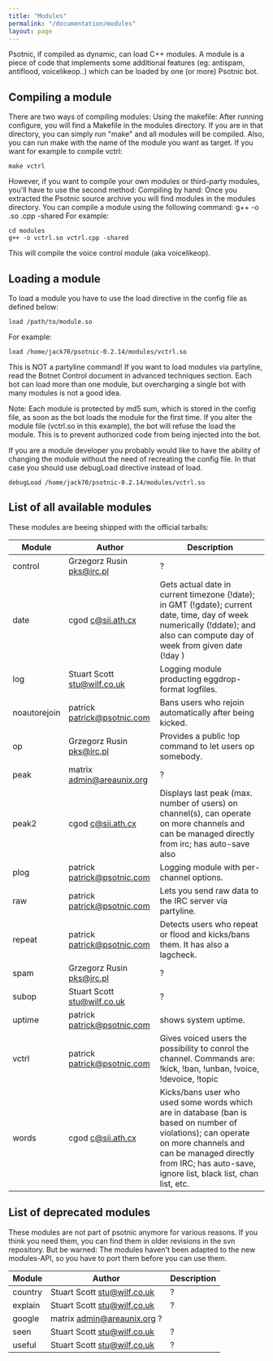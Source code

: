 ```yaml
---
title: "Modules"
permalink: "/documentation/modules"
layout: page
---
```

Psotnic, if compiled as dynamic, can load C++ modules. A module is a piece of code that implements some additional features (eg: antispam, antiflood, voicelikeop..) which can be loaded by one (or more) Psotnic bot.

## Compiling a module
There are two ways of compiling modules: Using the makefile: After running configure, you will find a Makefile in the modules directory. If you are in that directory, you can simply run "make" and all modules will be compiled. Also, you can run make with the name of the module you want as target. If you want for example to compile vctrl:

```make vctrl```

However, if you want to compile your own modules or third-party modules, you'll have to use the second method: Compiling by hand: Once you extracted the Psotnic source archive you will find modules in the modules directory. You can compile a module using the following command: g++ -o <modulename>.so <modulename>.cpp -shared For example:

```
cd modules
g++ -o vctrl.so vctrl.cpp -shared
```

This will compile the voice control module (aka voicelikeop).

## Loading a module
To load a module you have to use the load directive in the config file as defined below:

```
load /path/to/module.so
```

For example:
```
load /home/jack70/psotnic-0.2.14/modules/vctrl.so
```

This is NOT a partyline command! If you want to load modules via partyline, read the Botnet Control document in advanced techniques section. Each bot can load more than one module, but overcharging a single bot with many modules is not a good idea.

Note: Each module is protected by md5 sum, which is stored in the config file, as soon as the bot loads the module for the first time. If you alter the module file (vctrl.so in this example), the bot will refuse the load the module. This is to prevent authorized code from being injected into the bot.

If you are a module developer you probably would like to have the ability of changing the module without the need of recreating the config file. In that case you should use debugLoad directive instead of load.

```
debugLoad /home/jack70/psotnic-0.2.14/modules/vctrl.so
```

## List of all available modules
These modules are beeing shipped with the official tarballs:
<br>

|Module|Author|Description|
|------|------|-----------|
|control|	Grzegorz Rusin <pks@irc.pl>|	?|
|date|	cgod <c@sii.ath.cx>|	Gets actual date in current timezone (!date); in GMT (!gdate); current date, time, day of week numerically (!ddate); and also can compute day of week from given date (!day <yyy-mm-dd>)
|log|	Stuart Scott <stu@wilf.co.uk>|	Logging module producting eggdrop-format logfiles.|
|noautorejoin|	patrick <patrick@psotnic.com>|	Bans users who rejoin automatically after being kicked.|
|op|	Grzegorz Rusin <pks@irc.pl>|	Provides a public !op command to let users op somebody.|
|peak|	matrix <admin@areaunix.org>|	?|
|peak2|	cgod <c@sii.ath.cx>	|Displays last peak (max. number of users) on channel(s), can operate on more channels and can be managed directly from irc; has auto-save also|
|plog|	patrick <patrick@psotnic.com>|	Logging module with per-channel options.
|raw|	patrick <patrick@psotnic.com>|	Lets you send raw data to the IRC server via partyline.|
|repeat|	patrick <patrick@psotnic.com>|	Detects users who repeat or flood and kicks/bans them. It has also a lagcheck.|
|spam|	Grzegorz Rusin <pks@irc.pl>|	?|
|subop|	Stuart Scott <stu@wilf.co.uk>	|?|
|uptime|	patrick <patrick@psotnic.com>|	shows system uptime.|
|vctrl|	patrick <patrick@psotnic.com>|	Gives voiced users the possibility to conrol the channel. Commands are: !kick, !ban, !unban, !voice, !devoice, !topic|
|words|	cgod <c@sii.ath.cx> |	Kicks/bans user who used some words which are in database (ban is based on number of violations); can operate on more channels and can be managed directly from IRC; has auto-save, ignore list, black list, chan list, etc.

## List of deprecated modules
These modules are not part of psotnic anymore for various reasons. If you think you need them, you can find them in older revisions in the svn repository. But be warned: The modules haven't been adapted to the new modules-API, so you have to port them before you can use them.
<br>

|Module|Author|Description|
|------|------|-----------|
|country	|Stuart Scott <stu@wilf.co.uk>|	?|
|explain|	Stuart Scott <stu@wilf.co.uk>|	?|
|google|	matrix <admin@areaunix.org>	? |
|seen|	Stuart Scott <stu@wilf.co.uk>|	?|
|useful|	Stuart Scott <stu@wilf.co.uk>|	?|
